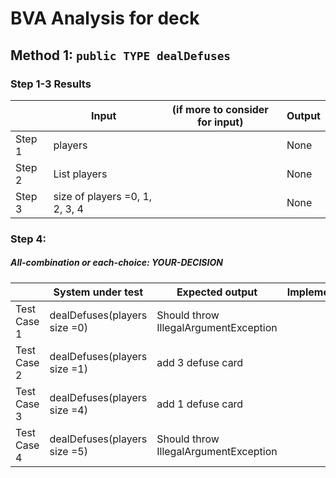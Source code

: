 # BVA Analysis for deck

## Method 1: ```public TYPE dealDefuses```
### Step 1-3 Results
|        | Input                          | (if more to consider for input) | Output |
| ------ | ------------------------------ | ------------------------------- | ------ |
| Step 1 | players                        |                                 | None   |
| Step 2 | List<Player> players           |                                 | None   |
| Step 3 | size of players =0, 1, 2, 3, 4 |                                 | None   |
### Step 4:
##### All-combination or each-choice: YOUR-DECISION

|             | System under test            | Expected output                       | Implemented? |
| ----------- | ---------------------------- | ------------------------------------- | ------------ |
| Test Case 1 | dealDefuses(players size =0) | Should throw IllegalArgumentException |              |
| Test Case 2 | dealDefuses(players size =1) | add 3 defuse card                     |              |
| Test Case 3 | dealDefuses(players size =4) | add 1 defuse card                     |              |
| Test Case 4 | dealDefuses(players size =5) | Should throw IllegalArgumentException |              |
